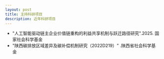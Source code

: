 ```yaml
---
layout: post
title: 主持科研项目
description: 近年科研项目
---
```

* "人工智能驱动链主企业价值链重构的利益共享机制与跃迁路径研究".2025. 国家社会科学基金
* "陕西碳排放区域差异及碳补偿机制研究（2022D219）" .陕西省社会科学基金
